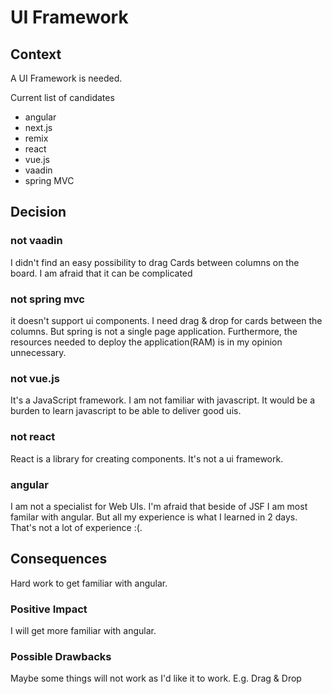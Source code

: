# UI Framework

## Context
A UI Framework is needed.

Current list of candidates
* angular
* next.js
* remix
* react
* vue.js
* vaadin
* spring MVC

## Decision

### not vaadin

I didn't find an easy possibility to drag Cards between columns on the board. I am afraid that it can be complicated

### not spring mvc

it doesn't support ui components. I need drag & drop for cards between the columns. But spring is not a single page
application.
Furthermore, the resources needed to deploy the application(RAM) is in my opinion unnecessary.

### not vue.js

It's a JavaScript framework. I am not familiar with javascript. It would be a burden to learn javascript to be able to
deliver good uis.

### not react

React is a library for creating components. It's not a ui framework.

### angular

I am not a specialist for Web UIs. I'm afraid that beside of JSF I am most familar with angular. But all my experience
is what I learned in 2 days.
That's not a lot of experience :(.

## Consequences

Hard work to get familiar with angular.

### Positive Impact

I will get more familiar with angular.

### Possible Drawbacks

Maybe some things will not work as I'd like it to work. E.g. Drag & Drop
